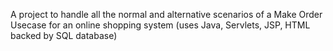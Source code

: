 
A project to handle all the normal and alternative scenarios of a Make Order Usecase for an online shopping system (uses Java, Servlets, JSP, HTML backed by SQL database)
